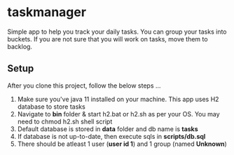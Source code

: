 # taskmanager
Simple app to help you track your daily tasks. You can group your tasks into buckets. If you are not sure that you will work on tasks, move them to backlog.

## Setup
After you clone this project, follow the below steps ...

1. Make sure you've java 11 installed on your machine. This app uses H2 database to store tasks
2. Navigate to **bin** folder & start h2.bat or h2.sh as per your OS. You may need to chmod h2.sh shell script
3. Default database is stored in **data** folder and db name is **tasks**
4. If database is not up-to-date, then execute sqls in **scripts/db.sql**
5. There should be atleast 1 user (**user id 1**) and 1 group (named **Unknown**)
